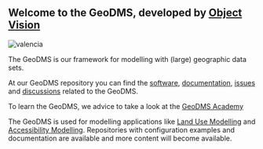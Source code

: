 ## Welcome to the GeoDMS, developed by [Object Vision](https://www.objectvision.nl)
![valencia](https://user-images.githubusercontent.com/24246911/207092243-ccdd7cbc-9acf-4e1e-bdb9-1ddc46566661.png)

The GeoDMS is our framework for modelling with (large) geographic data sets.

At our GeoDMS repository you can find the [software](https://github.com/ObjectVision/GeoDMS), [documentation](https://github.com/ObjectVision/GeoDMS/wiki), [issues](https://github.com/ObjectVision/GeoDMS/issues) and [discussions](https://github.com/ObjectVision/GeoDMS/discussions) related to the GeoDMS.

To learn the GeoDMS, we advice to take a look at the [GeoDMS Academy](https://github.com/ObjectVision/GeoDMS_Academy/wiki)

The GeoDMS is used for modelling applications like [Land Use Modelling](https://github.com/ObjectVision/LandUseModelling/wiki) and [Accessibility Modelling](https://github.com/ObjectVision/AccessibilityModelling/wiki). Repositories with configuration examples and documentation are available and more content will become available. 
